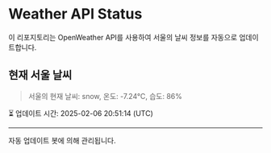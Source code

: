 
# Weather API Status

이 리포지토리는 OpenWeather API를 사용하여 서울의 날씨 정보를 자동으로 업데이트합니다.

## 현재 서울 날씨
> 서울의 현재 날씨: snow, 온도: -7.24°C, 습도: 86%

⏳ 업데이트 시간: 2025-02-06 20:51:14 (UTC)

---
자동 업데이트 봇에 의해 관리됩니다.
